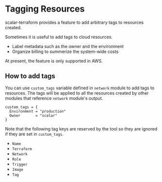 # Tagging Resources

scalar-terraform provides a feature to add arbitrary tags to resources created.

Sometimes it is useful to add tags to cloud resources.

* Label metadata such as the owner and the environment
* Organize billing to summerize the system-wide costs

At present, the feature is only supported in AWS.

## How to add tags

You can use `custom_tags` variable defined in `network` module to add tags to resources.
The tags will be applied to all the resources created by other modules that reference `network` module's output.

```
custom_tags = {
  Environment = "production"
  Owner       = "scalar"
}
```

Note that the following tag keys are reserved by the tool so they are ignored if they are set in `custom_tags`.

* `Name`
* `Terraform`
* `Network`
* `Role`
* `Trigger`
* `Image`
* `Tag`
